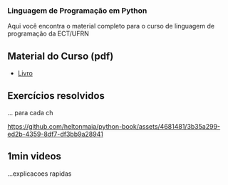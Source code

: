 ### Linguagem de Programação em Python

Aqui você encontra o material completo para o curso de linguagem de programação da ECT/UFRN

## Material do Curso (pdf)
  - [Livro](https://github.com/heltonmaia/python-book/blob/main/book.pdf)

## Exercícios resolvidos
... para cada ch 

https://github.com/heltonmaia/python-book/assets/4681481/3b35a299-ed2b-4359-8df7-df3bb9a28941



## 1min videos
...explicacoes rapidas
